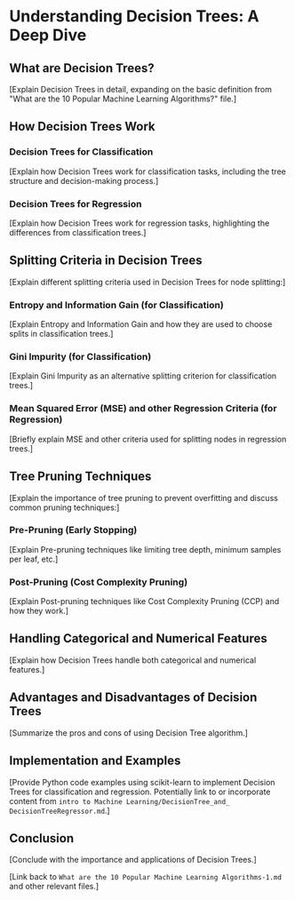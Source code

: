 # Understanding Decision Trees: A Deep Dive

## What are Decision Trees?

[Explain Decision Trees in detail, expanding on the basic definition from "What are the 10 Popular Machine Learning Algorithms?" file.]

## How Decision Trees Work

### Decision Trees for Classification

[Explain how Decision Trees work for classification tasks, including the tree structure and decision-making process.]

### Decision Trees for Regression

[Explain how Decision Trees work for regression tasks, highlighting the differences from classification trees.]

## Splitting Criteria in Decision Trees

[Explain different splitting criteria used in Decision Trees for node splitting:]

### Entropy and Information Gain (for Classification)

[Explain Entropy and Information Gain and how they are used to choose splits in classification trees.]

### Gini Impurity (for Classification)

[Explain Gini Impurity as an alternative splitting criterion for classification trees.]

### Mean Squared Error (MSE) and other Regression Criteria (for Regression)

[Briefly explain MSE and other criteria used for splitting nodes in regression trees.]

## Tree Pruning Techniques

[Explain the importance of tree pruning to prevent overfitting and discuss common pruning techniques:]

### Pre-Pruning (Early Stopping)

[Explain Pre-pruning techniques like limiting tree depth, minimum samples per leaf, etc.]

### Post-Pruning (Cost Complexity Pruning)

[Explain Post-pruning techniques like Cost Complexity Pruning (CCP) and how they work.]

## Handling Categorical and Numerical Features

[Explain how Decision Trees handle both categorical and numerical features.]

## Advantages and Disadvantages of Decision Trees

[Summarize the pros and cons of using Decision Tree algorithm.]

## Implementation and Examples

[Provide Python code examples using scikit-learn to implement Decision Trees for classification and regression. Potentially link to or incorporate content from `intro to Machine Learning/DecisionTree_and_ DecisionTreeRegressor.md`.]

## Conclusion

[Conclude with the importance and applications of Decision Trees.]

[Link back to `What are the 10 Popular Machine Learning Algorithms-1.md` and other relevant files.]